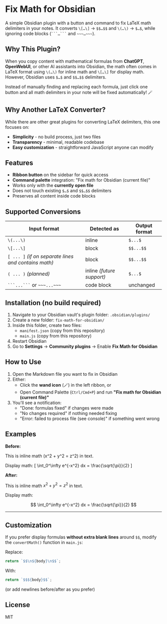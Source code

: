 # Fix Math for Obsidian

A simple Obsidian plugin with a button and command to fix LaTeX math delimiters in your notes. It converts `\[…\]` → `$$…$$` and `\(…\)` → `$…$`, while ignoring code blocks (` ```…``` ` and `~~~…~~~`).

## Why This Plugin?

When you copy content with mathematical formulas from **ChatGPT**, **OpenWebUI**, or other AI assistants into Obsidian, the math often comes in LaTeX format using `\(…\)` for inline math and `\[…\]` for display math. However, Obsidian uses `$…$` and `$$…$$` delimiters.

Instead of manually finding and replacing each formula, just click one button and all math delimiters in your note will be fixed automatically! 🪄

## Why Another LaTeX Converter?

While there are other great plugins for converting LaTeX delimiters, this one focuses on:
- **Simplicity** - no build process, just two files
- **Transparency** - minimal, readable codebase
- **Easy customization** - straightforward JavaScript anyone can modify

## Features

- **Ribbon button** on the sidebar for quick access
- **Command palette** integration: "Fix math for Obsidian (current file)"
- Works only with the **currently open file**
- Does not touch existing `$…$` and `$$…$$` delimiters
- Preserves all content inside code blocks

## Supported Conversions

| Input format                                         | Detected as               | Output format |
| ---------------------------------------------------- | ------------------------- | ------------- |
| `\(...\)`                                            | inline                    | `$...$`       |
| `\[...\]`                                            | block                     | `$$...$$`     |
| `[ ... ]` *(if on separate lines and contains math)* | block                     | `$$...$$`     |
| `( ... )` *(planned)*                                | inline *(future support)* | `$...$`       |
| ` ```...``` ` or `~~~...~~~`                         | code block                | unchanged     |


## Installation (no build required)

1. Navigate to your Obsidian vault's plugin folder: `.obsidian/plugins/`
2. Create a new folder: `fix-math-for-obsidian/`
3. Inside this folder, create two files:
    - `manifest.json` (copy from this repository)
    - `main.js` (copy from this repository)
4. Restart Obsidian
5. Go to **Settings** → **Community plugins** → Enable **Fix Math for Obsidian**

## How to Use

1. Open the Markdown file you want to fix in Obsidian
2. Either:
    - Click the **wand icon** (🪄) in the left ribbon, or
    - Open Command Palette (`Ctrl/Cmd+P`) and run **"Fix math for Obsidian (current file)"**
3. You'll see a notification:
    - "Done: formulas fixed" if changes were made
    - "No changes required" if nothing needed fixing
    - "Error: failed to process file (see console)" if something went wrong

## Examples

**Before:**


This is inline math \(x^2 + y^2 = z^2\) in text.

Display math:
\[
\int_0^\infty e^{-x^2} dx = \frac{\sqrt{\pi}}{2}
\]



**After:**

This is inline math $x^2 + y^2 = z^2$ in text.

Display math:

$$
\int_0^\infty e^{-x^2} dx = \frac{\sqrt{\pi}}{2}
$$

---

## Customization

If you prefer display formulas **without extra blank lines** around `$$`, modify the `convertMath()` function in `main.js`:

Replace:
```javascript
return `$$\n${body}\n$$`;
```

With:
```javascript
return `$$${body}$$`;
```

(or add newlines before/after as you prefer)

## License

MIT  
